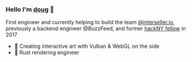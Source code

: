 ### Hello I'm <a href="https://dougrudolph.com">doug</a> 👋

First engineer and currently helping to build the team <a href="https://interseller.io">@interseller.io</a>, previously a backend engineer @BuzzFeed, and former <a href="https://hackny.org/">hackNY fellow</a> in 2017

- 🎨 Creating interactive art with Vulkan & WebGL on the side
- 🦀 Rust rendering engineer   
